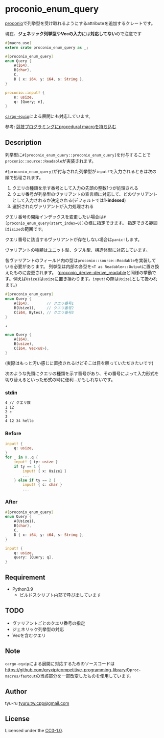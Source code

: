 # proconio_enum_query

[proconio](https://crates.io/crates/proconio)で列挙型を受け取れるようにするattributeを追加するクレートです。

現在、**ジェネリック列挙型**や**Vecの入力**には**対応してない**ので注意です

```rust
#[macro_use]
extern crate proconio_enum_query as _;

#[proconio_enum_query]
enum Query {
    A(i64),
    B(char),
    C,
    D { x: i64, y: i64, s: String },
}

proconio::input! {
    n: usize,
    q: [Query; n],
}
```

[`cargo-equip`](https://github.com/qryxip/cargo-equip)による展開にも対応しています。

参考: [競技プログラミングにprocedural macroを持ち込む](https://qiita.com/qryxip/items/1b4716b1357c89adeaae)

## Description

列挙型に`#[proconio_enum_query::proconio_enum_query]`を付与することで`proconio::source::Readable`が実装されます。

`#[proconio_enum_query]`が付与された列挙型が`input!`で入力されるときは次の順で処理されます。

1. クエリの種類を示す番号として入力の先頭の整数1つが処理される
1. クエリ番号が列挙型のヴァリアントの宣言順に対応して、どのヴァリアントとして入力されるか決定される(デフォルトでは**1-indexed**)
1. 選択されたヴァリアントが入力処理される

クエリ番号の開始インデックスを変更したい場合は`#[proconio_enum_query(start_index=0)]`の様に指定できます。
指定できる範囲は`isize`の範囲です。

クエリ番号に該当するヴァリアントが存在しない場合は`panic!`します。

ヴァリアントの種類はユニット型、タプル型、構造体型に対応しています。

各ヴァリアントのフィールド内の型は`proconio::source::Readable`を実装している必要があります。
列挙型は内部の各型を`<T as Readable>::Output`に置き換えたものに変更されます。
([proconio_derive::derive_readable](https://docs.rs/proconio-derive/0.2.1/proconio_derive/attr.derive_readable.html)と同様の挙動です。例えば`Usize1`は`usize`に置き換わります。`input!`の際は`Usize1`として扱われます。)

```rust
#[proconio_enum_query]
enum Query {
    A(i64),        // クエリ番号1
    B(Usize1),     // クエリ番号2
    C(i64, Bytes), // クエリ番号3
}

↓

enum Query {
    A(i64),
    B(usize),
    C(i64, Vec<u8>),
}
```

(実際はもっと汚い感じに置換されるけどそこは目を瞑っていただきたいです)

次のような先頭にクエリの種類を示す番号があり、その番号によって入力形式を切り替えるといった形式の時に便利...かもしれないです。

### stdin

```txt
4 // クエリ数
1 12
2 c
3
4 12 34 hello
```

### Before

```rust
input! {
    q: usize,
}
for _ in 0..q {
    input! { ty: usize }
    if ty == 1 {
        input! { x: Usize1 }
        ...
    } else if ty == 2 {
        input! { c: char }
        ...
```

### After

```rust
#[proconio_enum_query]
enum Query {
    A(Usize1),
    B(char),
    C,
    D { x: i64, y: i64, s: String },
}

input! {
    q: usize,
    query: [Query; q],
}
```

## Requirement

- Python3.9
  - ビルドスクリプト内部で呼び出しています

## TODO

- ヴァリアントごとのクエリ番号の指定
- ジェネリック列挙型の対応
- Vecを含むクエリ

## Note

`cargo-equip`による展開に対応するためのソースコードは<https://github.com/qryxip/competitive-programming-library>の`proc-macros/fastout`の当該部分を一部改変したものを使用しています。

## Author

tyu-ru <tyuru.tw.cpp@gmail.com>

## License

Licensed under the [CC0-1.0](https://creativecommons.org/publicdomain/zero/1.0/deed).
